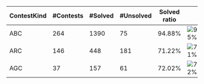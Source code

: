 | ContestKind | #Contests | #Solved | #Unsolved | Solved ratio | |
| - | - | - | - | - | - |
| ABC | 264 | 1390 | 75 | 94.88% | ![95%](https://progress-bar.dev/95?title=Solved) |
| ARC | 146 | 448 | 181 | 71.22% | ![71%](https://progress-bar.dev/71?title=Solved) |
| AGC | 37 | 157 | 61 | 72.02% | ![72%](https://progress-bar.dev/72?title=Solved) |
